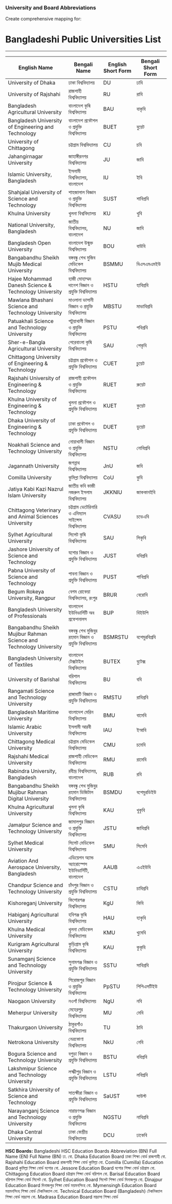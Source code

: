 ### University and Board Abbreviations

Create comprehensive mapping for:

# Bangladeshi Public Universities List

---

| English Name                                                        | Bengali Name                                                   | English Short Form | Bengali Short Form |
| ------------------------------------------------------------------- | -------------------------------------------------------------- | ------------------ | ------------------ |
| University of Dhaka                                                 | ঢাকা বিশ্ববিদ্যালয়                                            | DU                 | ঢাবি               |
| University of Rajshahi                                              | রাজশাহী বিশ্ববিদ্যালয়                                         | RU                 | রাবি               |
| Bangladesh Agricultural University                                  | বাংলাদেশ কৃষি বিশ্ববিদ্যালয়                                   | BAU                | বাকৃবি             |
| Bangladesh University of Engineering and Technology                 | বাংলাদেশ প্রকৌশল ও প্রযুক্তি বিশ্ববিদ্যালয়                    | BUET               | বুয়েট             |
| University of Chittagong                                            | চট্টগ্রাম বিশ্ববিদ্যালয়                                       | CU                 | চবি                |
| Jahangirnagar University                                            | জাহাঙ্গীরনগর বিশ্ববিদ্যালয়                                    | JU                 | জাবি               |
| Islamic University, Bangladesh                                      | ইসলামী বিশ্ববিদ্যালয়, বাংলাদেশ                                | IU                 | ইবি                |
| Shahjalal University of Science and Technology                      | শাহজালাল বিজ্ঞান ও প্রযুক্তি বিশ্ববিদ্যালয়                    | SUST               | শাবিপ্রবি          |
| Khulna University                                                   | খুলনা বিশ্ববিদ্যালয়                                           | KU                 | খুবি               |
| National University, Bangladesh                                     | জাতীয় বিশ্ববিদ্যালয়, বাংলাদেশ                                | NU                 | জাবি               |
| Bangladesh Open University                                          | বাংলাদেশ উন্মুক্ত বিশ্ববিদ্যালয়                               | BOU                | বাউবি              |
| Bangabandhu Sheikh Mujib Medical University                         | বঙ্গবন্ধু শেখ মুজিব মেডিকেল বিশ্ববিদ্যালয়                     | BSMMU              | বিএসএমএমইউ         |
| Hajee Mohammad Danesh Science & Technology University               | হাজী মোহাম্মদ দানেশ বিজ্ঞান ও প্রযুক্তি বিশ্ববিদ্যালয়         | HSTU               | হাবিপ্রবি          |
| Mawlana Bhashani Science and Technology University                  | মাওলানা ভাসানী বিজ্ঞান ও প্রযুক্তি বিশ্ববিদ্যালয়              | MBSTU              | মাভাবিপ্রবি        |
| Patuakhali Science and Technology University                        | পটুয়াখালী বিজ্ঞান ও প্রযুক্তি বিশ্ববিদ্যালয়                  | PSTU               | পবিপ্রবি           |
| Sher-e-Bangla Agricultural University                               | শেরেবাংলা কৃষি বিশ্ববিদ্যালয়                                  | SAU                | শেকৃবি             |
| Chittagong University of Engineering & Technology                   | চট্টগ্রাম প্রকৌশল ও প্রযুক্তি বিশ্ববিদ্যালয়                   | CUET               | চুয়েট              |
| Rajshahi University of Engineering & Technology                     | রাজশাহী প্রকৌশল ও প্রযুক্তি বিশ্ববিদ্যালয়                     | RUET               | রুয়েট              |
| Khulna University of Engineering & Technology                       | খুলনা প্রকৌশল ও প্রযুক্তি বিশ্ববিদ্যালয়                       | KUET               | কুয়েট              |
| Dhaka University of Engineering & Technology                        | ঢাকা প্রকৌশল ও প্রযুক্তি বিশ্ববিদ্যালয়                        | DUET               | ডুয়েট              |
| Noakhali Science and Technology University                          | নোয়াখালী বিজ্ঞান ও প্রযুক্তি বিশ্ববিদ্যালয়                   | NSTU               | নোবিপ্রবি          |
| Jagannath University                                                | জগন্নাথ বিশ্ববিদ্যালয়                                         | JnU                | জবি                |
| Comilla University                                                  | কুমিল্লা বিশ্ববিদ্যালয়                                        | CoU                | কুবি               |
| Jatiya Kabi Kazi Nazrul Islam University                            | জাতীয় কবি কাজী নজরুল ইসলাম বিশ্ববিদ্যালয়                     | JKKNIU             | জাককানইবি          |
| Chittagong Veterinary and Animal Sciences University                | চট্টগ্রাম ভেটেরিনারি ও এনিম্যাল সাইন্সেস বিশ্ববিদ্যালয়        | CVASU              | চভেএবি             |
| Sylhet Agricultural University                                      | সিলেট কৃষি বিশ্ববিদ্যালয়                                      | SAU                | সিকৃবি             |
| Jashore University of Science and Technology                        | যশোর বিজ্ঞান ও প্রযুক্তি বিশ্ববিদ্যালয়                        | JUST               | যবিপ্রবি           |
| Pabna University of Science and Technology                          | পাবনা বিজ্ঞান ও প্রযুক্তি বিশ্ববিদ্যালয়                       | PUST               | পাবিপ্রবি          |
| Begum Rokeya University, Rangpur                                    | বেগম রোকেয়া বিশ্ববিদ্যালয়, রংপুর                             | BRUR               | বেরোবি             |
| Bangladesh University of Professionals                              | বাংলাদেশ ইউনিভার্সিটি অব প্রফেশনালস                            | BUP                | বিইউপি             |
| Bangabandhu Sheikh Mujibur Rahman Science and Technology University | বঙ্গবন্ধু শেখ মুজিবুর রহমান বিজ্ঞান ও প্রযুক্তি বিশ্ববিদ্যালয় | BSMRSTU            | বশেমুরবিপ্রবি      |
| Bangladesh University of Textiles                                   | বাংলাদেশ টেক্সটাইল বিশ্ববিদ্যালয়                              | BUTEX              | বুটেক্স            |
| University of Barishal                                              | বরিশাল বিশ্ববিদ্যালয়                                          | BU                 | ববি                |
| Rangamati Science and Technology University                         | রাঙ্গামাটি বিজ্ঞান ও প্রযুক্তি বিশ্ববিদ্যালয়                  | RMSTU              | রাবিপ্রবি          |
| Bangladesh Maritime University                                      | বাংলাদেশ মেরিন বিশ্ববিদ্যালয়                                  | BMU                | বামেবি             |
| Islamic Arabic University                                           | ইসলামী আরবী বিশ্ববিদ্যালয়                                     | IAU                | ইআবি               |
| Chittagong Medical University                                       | চট্টগ্রাম মেডিকেল বিশ্ববিদ্যালয়                               | CMU                | চমেবি              |
| Rajshahi Medical University                                         | রাজশাহী মেডিকেল বিশ্ববিদ্যালয়                                 | RMU                | রামেবি             |
| Rabindra University, Bangladesh                                     | রবীন্দ্র বিশ্ববিদ্যালয়, বাংলাদেশ                              | RUB                | রবি                |
| Bangabandhu Sheikh Mujibur Rahman Digital University                | বঙ্গবন্ধু শেখ মুজিবুর রহমান ডিজিটাল বিশ্ববিদ্যালয়             | BSMDU              | বশেমুরডিইউ         |
| Khulna Agricultural University                                      | খুলনা কৃষি বিশ্ববিদ্যালয়                                      | KAU                | খুকৃবি             |
| Jamalpur Science and Technology University                          | জামালপুর বিজ্ঞান ও প্রযুক্তি বিশ্ববিদ্যালয়                    | JSTU               | জাবিপ্রবি          |
| Sylhet Medical University                                           | সিলেট মেডিকেল বিশ্ববিদ্যালয়                                   | SMU                | সিমেবি             |
| Aviation And Aerospace University, Bangladesh                       | এভিয়েশন অ্যান্ড অ্যারোস্পেস ইউনিভার্সিটি, বাংলাদেশ            | AAUB               | এএইউবি             |
| Chandpur Science and Technology University                          | চাঁদপুর বিজ্ঞান ও প্রযুক্তি বিশ্ববিদ্যালয়                     | CSTU               | চাবিপ্রবি          |
| Kishoreganj University                                              | কিশোরগঞ্জ বিশ্ববিদ্যালয়                                       | KgU                | কিবি               |
| Habiganj Agricultural University                                    | হবিগঞ্জ কৃষি বিশ্ববিদ্যালয়                                    | HAU                | হাকৃবি             |
| Khulna Medical University                                           | খুলনা মেডিকেল বিশ্ববিদ্যালয়                                   | KMU                | খুমেবি             |
| Kurigram Agricultural University                                    | কুড়িগ্রাম কৃষি বিশ্ববিদ্যালয়                                 | KAU                | কুকৃবি             |
| Sunamganj Science and Technology University                         | সুনামগঞ্জ বিজ্ঞান ও প্রযুক্তি বিশ্ববিদ্যালয়                   | SSTU               | সাবিপ্রবি          |
| Pirojpur Science & Technology University                            | পিরোজপুর বিজ্ঞান ও প্রযুক্তি বিশ্ববিদ্যালয়                    | PpSTU              | পিপিএসটিইউ         |
| Naogaon University                                                  | নওগাঁ বিশ্ববিদ্যালয়                                           | NgU                | নবি                |
| Meherpur University                                                 | মেহেরপুর বিশ্ববিদ্যালয়                                        | MU                 | মেবি               |
| Thakurgaon University                                               | ঠাকুরগাঁও বিশ্ববিদ্যালয়                                       | TU                 | ঠাবি               |
| Netrokona University                                                | নেত্রকোণা বিশ্ববিদ্যালয়                                       | NkU                | নেবি               |
| Bogura Science and Technology University                            | বগুড়া বিজ্ঞান ও প্রযুক্তি বিশ্ববিদ্যালয়                      | BSTU               | ববিপ্রবি           |
| Lakshmipur Science and Technology University                        | লক্ষ্মীপুর বিজ্ঞান ও প্রযুক্তি বিশ্ববিদ্যালয়                  | LSTU               | লবিপ্রবি           |
| Satkhira University of Science and Technology                       | সাতক্ষীরা বিজ্ঞান ও প্রযুক্তি বিশ্ববিদ্যালয়                   | SaUST              | সাউস্ট             |
| Narayanganj Science and Technology University                       | নারায়ণগঞ্জ বিজ্ঞান ও প্রযুক্তি বিশ্ববিদ্যালয়                 | NGSTU              | নাবিপ্রবি          |
| Dhaka Central University                                            | ঢাকা কেন্দ্রীয় বিশ্ববিদ্যালয়                                 | DCU                | ঢাকেবি             |

**HSC Boards:**
Bangladeshi HSC Education Boards
Abbreviation (BN) Full Name (EN) Full Name (BN)
ঢা. বো. Dhaka Education Board ঢাকা শিক্ষা বোর্ড
রাজশাহী বো. Rajshahi Education Board রাজশাহী শিক্ষা বোর্ড
কুমিল্লা বো. Comilla (Cumilla) Education Board কুমিল্লা শিক্ষা বোর্ড
যশোর বো. Jessore Education Board যশোর শিক্ষা বোর্ড
চট্টগ্রাম বো. Chittagong Education Board চট্টগ্রাম শিক্ষা বোর্ড
বরিশাল বো. Barisal Education Board বরিশাল শিক্ষা বোর্ড
সিলেট বো. Sylhet Education Board সিলেট শিক্ষা বোর্ড
দিনাজপুর বো. Dinajpur Education Board দিনাজপুর শিক্ষা বোর্ড
ময়মনসিংহ বো. Mymensingh Education Board ময়মনসিংহ শিক্ষা বোর্ড
টেকনিক্যাল বো. Technical Education Board (Bangladesh) টেকনিক্যাল শিক্ষা বোর্ড
মাদ্রাসা বো. Madrasa Education Board মাদ্রাসা শিক্ষা বোর্ড
